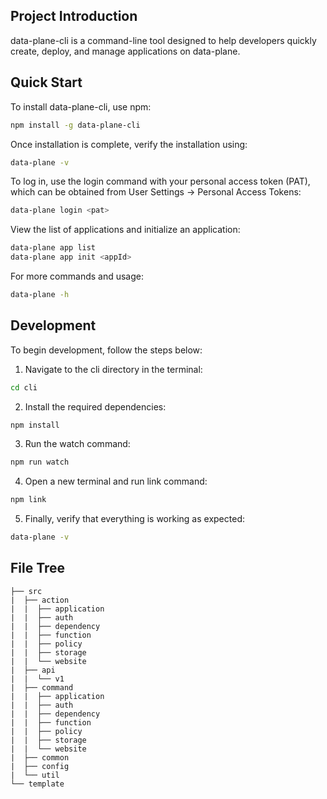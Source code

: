 ## Project Introduction

data-plane-cli is a command-line tool designed to help developers quickly create, deploy, and manage applications on data-plane.

## Quick Start

To install data-plane-cli, use npm:
```bash
npm install -g data-plane-cli
```

Once installation is complete, verify the installation using:
```bash
data-plane -v
```

To log in, use the login command with your personal access token (PAT), which can be obtained from User Settings -> Personal Access Tokens:
```bash
data-plane login <pat>
```

View the list of applications and initialize an application:
```bash
data-plane app list
data-plane app init <appId>
```

For more commands and usage:
```bash
data-plane -h
```

## Development

To begin development, follow the steps below:

1. Navigate to the cli directory in the terminal:
```bash
cd cli
```

2. Install the required dependencies: 
```bash
npm install
```

3. Run the watch command:
```bash
npm run watch
```

4. Open a new terminal and run link command:
```bash
npm link
```

5. Finally, verify that everything is working as expected:
```bash
data-plane -v
```

## File Tree

```
├── src
|  ├── action
|  |  ├── application
|  |  ├── auth
|  |  ├── dependency
|  |  ├── function
|  |  ├── policy
|  |  ├── storage
|  |  └── website
|  ├── api
|  |  └── v1
|  ├── command
|  |  ├── application
|  |  ├── auth
|  |  ├── dependency
|  |  ├── function
|  |  ├── policy
|  |  ├── storage
|  |  └── website
|  ├── common
|  ├── config
|  └── util
└── template
```
